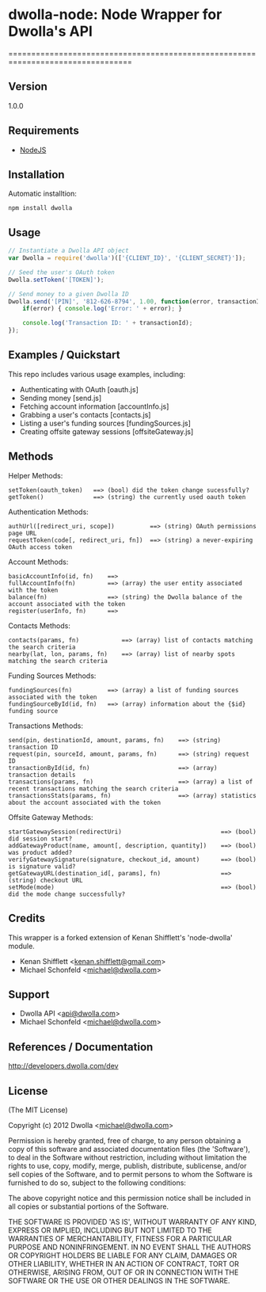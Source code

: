 # dwolla-node: Node Wrapper for Dwolla's API
=================================================================================

## Version
1.0.0

## Requirements
- [NodeJS](http://www.nodejs.org/)

## Installation

Automatic installtion:

    npm install dwolla

## Usage

```javascript
// Instantiate a Dwolla API object
var Dwolla = require('dwolla')(['{CLIENT_ID}', '{CLIENT_SECRET}']);

// Seed the user's OAuth token
Dwolla.setToken('[TOKEN]');

// Send money to a given Dwolla ID
Dwolla.send('[PIN]', '812-626-8794', 1.00, function(error, transactionId) {
    if(error) { console.log('Error: ' + error); }

    console.log('Transaction ID: ' + transactionId);
});
```
    
## Examples / Quickstart

This repo includes various usage examples, including:

* Authenticating with OAuth [oauth.js]
* Sending money [send.js]
* Fetching account information [accountInfo.js]
* Grabbing a user's contacts [contacts.js]
* Listing a user's funding sources [fundingSources.js]
* Creating offsite gateway sessions [offsiteGateway.js]

## Methods

Helper Methods:

    setToken(oauth_token)   ==> (bool) did the token change sucessfully?
    getToken()              ==> (string) the currently used oauth token

Authentication Methods:

    authUrl([redirect_uri, scope])          ==> (string) OAuth permissions page URL
    requestToken(code[, redirect_uri, fn])  ==> (string) a never-expiring OAuth access token

Account Methods:

    basicAccountInfo(id, fn)    ==> 
    fullAccountInfo(fn)         ==> (array) the user entity associated with the token
    balance(fn)                 ==> (string) the Dwolla balance of the account associated with the token
    register(userInfo, fn)      ==> 

Contacts Methods:

    contacts(params, fn)            ==> (array) list of contacts matching the search criteria
    nearby(lat, lon, params, fn)    ==> (array) list of nearby spots matching the search criteria
    
Funding Sources Methods:

    fundingSources(fn)          ==> (array) a list of funding sources associated with the token
    fundingSourceById(id, fn)   ==> (array) information about the {$id} funding source

Transactions Methods:

    send(pin, destinationId, amount, params, fn)    ==> (string) transaction ID
    request(pin, sourceId, amount, params, fn)      ==> (string) request ID
    transactionById(id, fn)                         ==> (array) transaction details
    transactions(params, fn)                        ==> (array) a list of recent transactions matching the search criteria
    transactionsStats(params, fn)                   ==> (array) statistics about the account associated with the token
    
Offsite Gateway Methods:

    startGatewaySession(redirectUri)                            ==> (bool) did session start?
    addGatewayProduct(name, amount[, description, quantity])    ==> (bool) was product added?
    verifyGatewaySignature(signature, checkout_id, amount)      ==> (bool) is signature valid?
    getGatewayURL(destination_id[, params], fn)                 ==> (string) checkout URL
    setMode(mode)                                               ==> (bool) did the mode change successfully?

## Credits

This wrapper is a forked extension of Kenan Shifflett's 'node-dwolla' module.

- Kenan Shifflett &lt;kenan.shifflett@gmail.com&gt;
- Michael Schonfeld &lt;michael@dwolla.com&gt;

## Support

- Dwolla API &lt;api@dwolla.com&gt;
- Michael Schonfeld &lt;michael@dwolla.com&gt;

## References / Documentation

http://developers.dwolla.com/dev

## License 

(The MIT License)

Copyright (c) 2012 Dwolla &lt;michael@dwolla.com&gt;

Permission is hereby granted, free of charge, to any person obtaining
a copy of this software and associated documentation files (the
'Software'), to deal in the Software without restriction, including
without limitation the rights to use, copy, modify, merge, publish,
distribute, sublicense, and/or sell copies of the Software, and to
permit persons to whom the Software is furnished to do so, subject to
the following conditions:

The above copyright notice and this permission notice shall be
included in all copies or substantial portions of the Software.

THE SOFTWARE IS PROVIDED 'AS IS', WITHOUT WARRANTY OF ANY KIND,
EXPRESS OR IMPLIED, INCLUDING BUT NOT LIMITED TO THE WARRANTIES OF
MERCHANTABILITY, FITNESS FOR A PARTICULAR PURPOSE AND NONINFRINGEMENT.
IN NO EVENT SHALL THE AUTHORS OR COPYRIGHT HOLDERS BE LIABLE FOR ANY
CLAIM, DAMAGES OR OTHER LIABILITY, WHETHER IN AN ACTION OF CONTRACT,
TORT OR OTHERWISE, ARISING FROM, OUT OF OR IN CONNECTION WITH THE
SOFTWARE OR THE USE OR OTHER DEALINGS IN THE SOFTWARE.